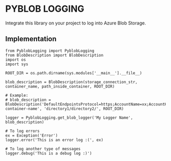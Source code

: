 # PYBLOB LOGGING
Integrate this library on your project to log into Azure Blob Storage.

## Implementation
	from PyblobLogging import PyblobLogging
	from BlobDescription import BlobDescription
	import os
	import sys

	ROOT_DIR = os.path.dirname(sys.modules['__main__'].__file__)

	blob_description = BlobDescription(storage_connection_str, container_name, path_inside_container, ROOT_DIR)

	# Example:
	# blob_description = BlobDescription('DefaultEndpointsProtocol=https;AccountName=xx;AccountKey=xx/xxx/xx;EndpointSuffix=xx','my-container-name', 'directory1/directory2/', ROOT_DIR) 

	logger = PyblobLogging.get_blob_logger('My Logger Name', blob_description)

	# To log errors
	ex = Exception('Error')
	logger.error('This is an error log :(', ex)

	# To log another type of messages
	logger.debug('This is a debug log :)')

